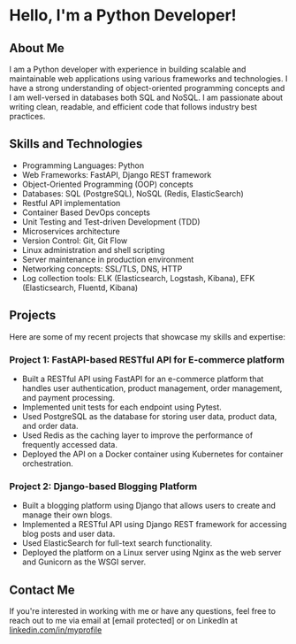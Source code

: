 
# Hello, I'm a Python Developer!

## About Me
I am a Python developer with experience in building scalable and maintainable web applications using various frameworks and technologies. I have a strong understanding of object-oriented programming concepts and I am well-versed in databases both SQL and NoSQL. I am passionate about writing clean, readable, and efficient code that follows industry best practices.

## Skills and Technologies
- Programming Languages: Python
- Web Frameworks: FastAPI, Django REST framework
- Object-Oriented Programming (OOP) concepts
- Databases: SQL (PostgreSQL), NoSQL (Redis, ElasticSearch)
- Restful API implementation
- Container Based DevOps concepts
- Unit Testing and Test-driven Development (TDD)
- Microservices architecture
- Version Control: Git, Git Flow
- Linux administration and shell scripting
- Server maintenance in production environment
- Networking concepts: SSL/TLS, DNS, HTTP
- Log collection tools: ELK (Elasticsearch, Logstash, Kibana), EFK (Elasticsearch, Fluentd, Kibana)

## Projects
Here are some of my recent projects that showcase my skills and expertise:

### Project 1: FastAPI-based RESTful API for E-commerce platform
- Built a RESTful API using FastAPI for an e-commerce platform that handles user authentication, product management, order management, and payment processing.
- Implemented unit tests for each endpoint using Pytest.
- Used PostgreSQL as the database for storing user data, product data, and order data.
- Used Redis as the caching layer to improve the performance of frequently accessed data.
- Deployed the API on a Docker container using Kubernetes for container orchestration.

### Project 2: Django-based Blogging Platform
- Built a blogging platform using Django that allows users to create and manage their own blogs.
- Implemented a RESTful API using Django REST framework for accessing blog posts and user data.
- Used ElasticSearch for full-text search functionality.
- Deployed the platform on a Linux server using Nginx as the web server and Gunicorn as the WSGI server.

## Contact Me
If you're interested in working with me or have any questions, feel free to reach out to me via email at [email protected] or on LinkedIn at [linkedin.com/in/myprofile](https://www.linkedin.com/in/myprofile)

